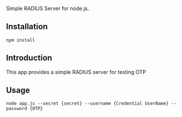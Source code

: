 Simple RADIUS Server for node.js.

## Installation

    npm install

## Introduction

This app provides a simple RADIUS server for testing OTP

## Usage

	node app.js --secret {secret} --username {Credential UserName} --password {OTP}